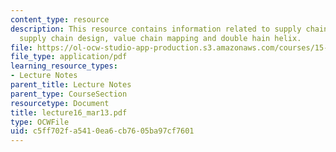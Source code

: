 ```yaml
---
content_type: resource
description: This resource contains information related to supply chain, technology
  supply chain design, value chain mapping and double hain helix.
file: https://ol-ocw-studio-app-production.s3.amazonaws.com/courses/15-760a-operations-management-spring-2002/c5ff702fa5410ea6cb7605ba97cf7601_lecture16_mar13.pdf
file_type: application/pdf
learning_resource_types:
- Lecture Notes
parent_title: Lecture Notes
parent_type: CourseSection
resourcetype: Document
title: lecture16_mar13.pdf
type: OCWFile
uid: c5ff702f-a541-0ea6-cb76-05ba97cf7601
---
```


